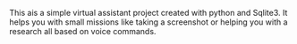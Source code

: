 This ais a simple virtual assistant project created with python and Sqlite3. It helps you with small missions like taking a screenshot or helping you with a research all based on voice commands.

